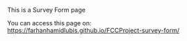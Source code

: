 This is a Survey Form page

You can access this page on: https://farhanhamidlubis.github.io/FCCProject-survey-form/
